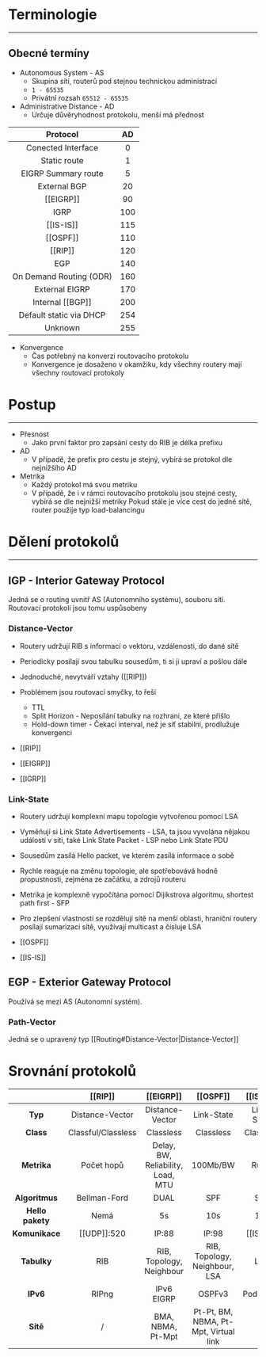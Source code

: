 # Terminologie
---

## Obecné termíny

- Autonomous System - AS
	- Skupina sítí, routerů pod stejnou technickou administrací
	- `1 - 65535`
	- Privátní rozsah `65512 - 65535`
- Administrative Distance - AD
	- Určuje důvěryhodnost protokolu, menší má přednost

|Protocol|AD|
|:--------:|:--:|
|Conected Interface|0|
|Static route|1|
|EIGRP Summary route|5|
|External BGP|20|
|[[EIGRP]]|90|
|IGRP|100|
|[[IS-IS]]|115|
|[[OSPF]]|110|
|[[RIP]]|120|
|EGP|140|
|On Demand Routing (ODR)|160|
|External EIGRP|170|
|Internal [[BGP]]|200|
|Default static via DHCP|254|
|Unknown|255|

- Konvergence
	- Čas potřebný na konverzi routovacího protokolu
	- Konvergence je dosaženo v okamžiku, kdy všechny routery mají všechny routovací protokoly

# Postup
---

- Přesnost
	- Jako první faktor pro zapsání cesty do RIB je délka prefixu
- AD
	- V případě, že prefix pro cestu je stejný, vybírá se protokol dle nejnižšího AD
- Metrika
	- Každý protokol má svou metriku
	- V případě, že i v rámci routovacího protokolu jsou stejné cesty, vybírá se dle nejnižší metriky
Pokud stále je více cest do jedné sítě, router použije typ load-balancingu

# Dělení protokolů
---
## IGP - Interior Gateway Protocol

Jedná se o routing uvnitř AS (Autonomního systému), souboru sítí.
Routovací protokoli jsou tomu uspůsobeny

### Distance-Vector

- Routery udržují RIB s informací o vektoru, vzdálenosti, do dané sítě
- Periodicky posílají svou tabulku sousedům, ti si ji upraví a pošlou dále
- Jednoduché, nevytváří vztahy  ([[RIP]])
- Problémem jsou routovací smyčky, to řeší
	- TTL
	- Split Horizon - Neposílání tabulky na rozhraní, ze které přišlo
	- Hold-down timer - Čekací interval, než je síť stabilní, prodlužuje konvergenci

- [[RIP]]
- [[EIGRP]]
- [[IGRP]]

### Link-State

- Routery udržují komplexní mapu topologie vytvořenou pomocí LSA
- Vyměňují si Link State Advertisements - LSA, ta jsou vyvolána nějakou událostí v síti, také Link State Packet - LSP nebo Link State PDU
- Sousedům zasílá Hello packet, ve kterém zasílá informace o sobě
- Rychle reaguje na změnu topologie, ale spotřebovává hodně propustnosti, zejména ze začátku, a zdrojů routeru
- Metrika je komplexně vypočítána pomocí Dijikstrova algoritmu, shortest path first - SFP
- Pro zlepšení vlastností se rozdělují sítě na menší oblasti, hraniční routery posílají sumarizaci sítě, využívají multicast a čísluje LSA

- [[OSPF]]
- [[IS-IS]]

## EGP - Exterior Gateway Protocol

Používá se mezi AS (Autonomní systém).

### Path-Vector

Jedná se o upravený typ [[Routing#Distance-Vector|Distance-Vector]]

# Srovnání protokolů

||[[RIP]]|[[EIGRP]]|[[OSPF]]|[[IS-IS]]|[[BGP]]|
|:-:|:------:|:---------:|:---------:|:--------:|:--------:|
|**Typ**|Distance-Vector|Distance-Vector|Link-State|Link-State|Path-Vector|
|**Class**|Classful/Classless|Classless|Classless|Classless|Classless|Classless|
|**Metrika**|Počet hopů|Delay, BW, Reliability, Load, MTU|100Mb/BW|Ruční|Weight, Local_Pref, Originate, AS_Path, MED|
|**Algoritmus**|Bellman-Ford|DUAL|SPF|SPF|Best Path|
|**Hello pakety**|Nemá|5s|10s|10s|60s|
|**Komunikace**|[[UDP]]:520|IP:88|IP:98|[[IS-IS]]|[[TCP]]:179|
|**Tabulky**|RIB|RIB, Topology, Neighbour|RIB, Topology, Neighbour, LSA|LSA|Atributy, Topology|
|**IPv6**|RIPng|IPv6 EIGRP|OSPFv3|Podporuje|mBGP|
|**Sítě**|/|BMA, NBMA, Pt-Mpt|Pt-Pt, BM, NBMA, Pt-Mpt, Virtual link|/|/|

